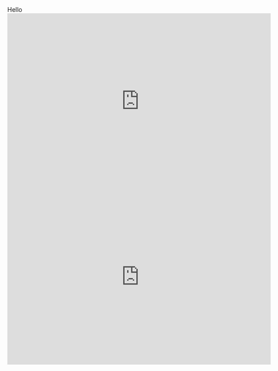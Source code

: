 <div>Hello</div><iframe width="600" height="400" src="https://live.amcharts.com/FjMzA/embed/" frameborder="0"></iframe>
<iframe width="600" height="400" src="https://live.amcharts.com/FjMzA/embed/" frameborder="0"></iframe>
